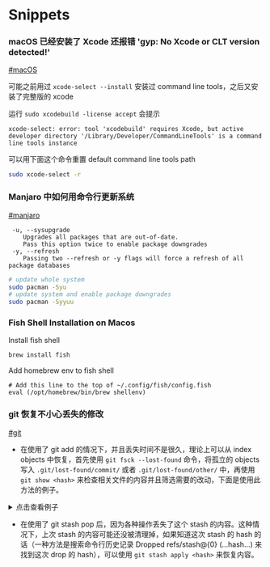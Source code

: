 # Snippets


### macOS 已经安装了 Xcode 还报错 'gyp: No Xcode or CLT version detected!'

[#macOS]()

可能之前用过 `xcode-select --install` 安装过 command line tools，之后又安装了完整版的 xcode

运行 `sudo xcodebuild -license accept` 会提示

```
xcode-select: error: tool 'xcodebuild' requires Xcode, but active developer directory '/Library/Developer/CommandLineTools' is a command line tools instance
```

可以用下面这个命令重置 default command line tools path

```bash
sudo xcode-select -r
```


### Manjaro 中如何用命令行更新系统

[#manjaro]()

```
 -u, --sysupgrade
    Upgrades all packages that are out-of-date.
    Pass this option twice to enable package downgrades
 -y, --refresh
    Passing two --refresh or -y flags will force a refresh of all package databases
```

```bash
# update whole system
sudo pacman -Syu
# update system and enable package downgrades
sudo pacman -Syyuu
```

### Fish Shell Installation on Macos

Install fish shell

```bash
brew install fish
```

Add homebrew env to fish shell

```fish
# Add this line to the top of ~/.config/fish/config.fish
eval (/opt/homebrew/bin/brew shellenv)
```


### git 恢复不小心丢失的修改

[#git]()

- 在使用了 git add 的情况下，并且丢失时间不是很久，理论上可以从 index objects 中恢复，首先使用 `git fsck --lost-found` 命令，将孤立的 objects 写入 `.git/lost-found/commit/` 或者 `.git/lost-found/other/` 中，再使用 `git show <hash>` 来检查相关文件的内容并且筛选需要的改动，下面是使用此方法的例子。

<details>
  <summary>点击查看例子</summary>

   ```bash
   # Demo 1 使用 git fsck --lost-found 恢复丢失的修改

   # 新建个用于测试的 git 项目
   mkdir demo-1
   cd demo-1
   git init
   echo 'demo string 1' > example.txt
   git add example.txt
   git commit -m "Initial Commit"

   # 添加改动, 添加一行到文件结尾
   echo 'some modification' >> example.txt
   # 查看状态
   git status

   # add 修改的文件
   git add example.txt

   # 模拟不小心 reset 了项目
   git reset --hard
   git status

   # 此时改动已经没有了，通过此方法恢复
   git fsck --lost-found

   # 会看到类似下面的输出
   #
   #   Checking object directories: 100% (256/256), done.
   #   dangling blob b2bbed52e6ff3c99c4934758389601e7837d8be9

   # 查看 lost-found 输出的目录，里面会有个 other 文件夹
   ls .git/lost-found/

   # 用 git show 或者 cat 查看并找回的文件内容，用对应的内容恢复文件即可
   git show b2bbed52e6ff3c99c4934758389601e7837d8be9
   cat .git/lost-found/other/b2bbed52e6ff3c99c4934758389601e7837d8be9
   ```
</details>

- 在使用了 git stash pop 后，因为各种操作丢失了这个 stash 的内容。这种情况下，上次 stash 的内容可能还没被清理掉，如果知道这次 stash 的 hash 的话（一种方法是搜索命令行历史记录 Dropped refs/stash@{0} (...hash...) 来找到这次 drop 的 hash），可以使用 `git stash apply <hash>` 来恢复内容。
